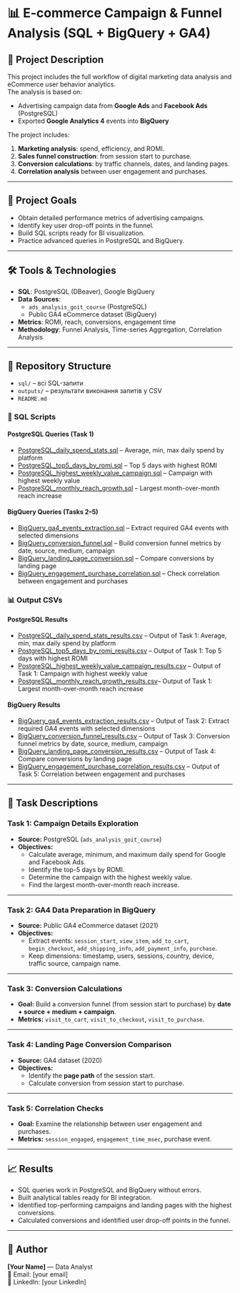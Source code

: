 # 📊 E-commerce Campaign & Funnel Analysis (SQL + BigQuery + GA4)

## 📝 Project Description
This project includes the full workflow of digital marketing data analysis and eCommerce user behavior analytics.  
The analysis is based on:
- Advertising campaign data from **Google Ads** and **Facebook Ads** (PostgreSQL)
- Exported **Google Analytics 4** events into **BigQuery**

The project includes:
1. **Marketing analysis**: spend, efficiency, and ROMI.
2. **Sales funnel construction**: from session start to purchase.
3. **Conversion calculations**: by traffic channels, dates, and landing pages.
4. **Correlation analysis** between user engagement and purchases.

---

## 🎯 Project Goals
- Obtain detailed performance metrics of advertising campaigns.
- Identify key user drop-off points in the funnel.
- Build SQL scripts ready for BI visualization.
- Practice advanced queries in PostgreSQL and BigQuery.

---

## 🛠 Tools & Technologies
- **SQL**: PostgreSQL (DBeaver), Google BigQuery
- **Data Sources**:
  - `ads_analysis_goit_course` (PostgreSQL)
  - Public GA4 eCommerce dataset (BigQuery)
- **Metrics**: ROMI, reach, conversions, engagement time
- **Methodology**: Funnel Analysis, Time-series Aggregation, Correlation Analysis

---

## 📂 Repository Structure
- `sql/` – всі SQL-запити
- `outputs/` – результати виконання запитів у CSV
- `README.md` 
### 📝 SQL Scripts

#### PostgreSQL Queries (Task 1)
- [PostgreSQL_daily_spend_stats.sql](sql/PostgreSQL_daily_spend_stats.sql) – Average, min, max daily spend by platform
- [PostgreSQL_top5_days_by_romi.sql](sql/PostgreSQL_top5_days_by_romi.sql) – Top 5 days with highest ROMI
- [PostgreSQL_highest_weekly_value_campaign.sql](sql/PostgreSQL_highest_weekly_value_campaign.sql) – Campaign with highest weekly value
- [PostgreSQL_monthly_reach_growth.sql](sql/PostgreSQL_monthly_reach_growth.sql) – Largest month-over-month reach increase

#### BigQuery Queries (Tasks 2–5)
- [BigQuery_ga4_events_extraction.sql](sql/BigQuery_ga4_events_extraction.sql) – Extract required GA4 events with selected dimensions
- [BigQuery_conversion_funnel.sql](sql/BigQuery_conversion_funnel.sql) – Build conversion funnel metrics by date, source, medium, campaign
- [BigQuery_landing_page_conversion.sql](sql/BigQuery_landing_page_conversion.sql) – Compare conversions by landing page
- [BigQuery_engagement_purchase_correlation.sql](sql/BigQuery_engagement_purchase_correlation.sql) – Check correlation between engagement and purchases



### 📊 Output CSVs

#### PostgreSQL Results
- [PostgreSQL_daily_spend_stats_results.csv](outputs/PostgreSQL_daily_spend_stats_results.csv) – Output of Task 1: Average, min, max daily spend by platform
- [PostgreSQL_top5_days_by_romi_results.csv](outputs/PostgreSQL_top5_days_by_romi_results.csv) – Output of Task 1: Top 5 days with highest ROMI
- [PostgreSQL_highest_weekly_value_campaign_results.csv](outputs/PostgreSQL_highest_weekly_value_campaign_results.csv) – Output of Task 1: Campaign with highest weekly value
- [PostgreSQL_monthly_reach_growth_results.csv](outputs/PostgreSQL_monthly_reach_growth_results.csv)– Output of Task 1: Largest month-over-month reach increase

#### BigQuery Results
- [BigQuery_ga4_events_extraction_results.csv](outputs/BigQuery_ga4_events_extraction_results.csv) – Output of Task 2: Extract required GA4 events with selected dimensions
- [BigQuery_conversion_funnel_results.csv](outputs/BigQuery_conversion_funnel_results.csv) – Output of Task 3: Conversion funnel metrics by date, source, medium, campaign
- [BigQuery_landing_page_conversion_results.csv](outputs/BigQuery_landing_page_conversion_results.csv) – Output of Task 4: Compare conversions by landing page
- [BigQuery_engagement_purchase_correlation_results.csv](outputs/BigQuery_engagement_purchase_correlation_results.csv) – Output of Task 5: Correlation between engagement and purchases

---

## 📌 Task Descriptions

### **Task 1: Campaign Details Exploration**
- **Source:** PostgreSQL (`ads_analysis_goit_course`)
- **Objectives:**
  - Calculate average, minimum, and maximum daily spend for Google and Facebook Ads.
  - Identify the top-5 days by ROMI.
  - Determine the campaign with the highest weekly value.
  - Find the largest month-over-month reach increase.

---

### **Task 2: GA4 Data Preparation in BigQuery**
- **Source:** Public GA4 eCommerce dataset (2021)
- **Objectives:**
  - Extract events: `session_start`, `view_item`, `add_to_cart`, `begin_checkout`, `add_shipping_info`, `add_payment_info`, `purchase`.
  - Keep dimensions: timestamp, users, sessions, country, device, traffic source, campaign name.

---

### **Task 3: Conversion Calculations**
- **Goal:** Build a conversion funnel (from session start to purchase) by **date + source + medium + campaign**.
- **Metrics:** `visit_to_cart`, `visit_to_checkout`, `visit_to_purchase`.

---

### **Task 4: Landing Page Conversion Comparison**
- **Source:** GA4 dataset (2020)
- **Objectives:**
  - Identify the **page path** of the session start.
  - Calculate conversion from session start to purchase.

---

### **Task 5: Correlation Checks**
- **Goal:** Examine the relationship between user engagement and purchases.
- **Metrics:** `session_engaged`, `engagement_time_msec`, purchase event.

---

## 📈 Results
- SQL queries work in PostgreSQL and BigQuery without errors.
- Built analytical tables ready for BI integration.
- Identified top-performing campaigns and landing pages with the highest conversions.
- Calculated conversions and identified user drop-off points in the funnel.

---

## 👤 Author
**[Your Name]** — Data Analyst  
📧 Email: [your email]  
🔗 LinkedIn: [your LinkedIn]
